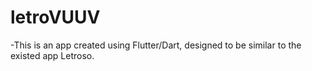 # letroVUUV

-This is an app created using Flutter/Dart, designed to be similar to the existed app Letroso.

